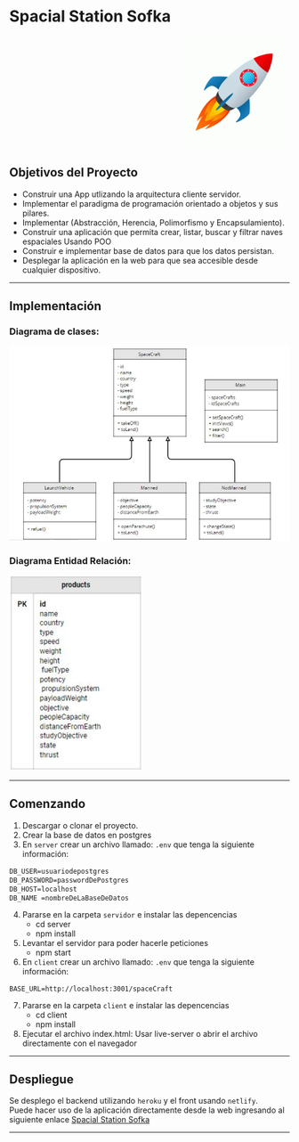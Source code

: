 # Spacial Station Sofka

<p align="right">
  <img height="200" src="./craft.gif" />
</p>


## Objetivos del Proyecto

- Construir una App utlizando la arquitectura cliente servidor.
- Implementar el paradigma de programación orientado a objetos y sus pilares.
- Implementar (Abstracción, Herencia, Polimorfismo y Encapsulamiento).
- Construir una aplicación que permita crear, listar, buscar y filtrar naves espaciales Usando POO
- Construir e implementar base de datos para que los datos persistan.
- Desplegar la aplicación en la web para que sea accesible desde cualquier dispositivo.
***

## Implementación
### Diagrama de clases:

<p>
  <img height="350" src="./clases.JPG" />
</p>

### Diagrama Entidad Relación:

<p>
  <img height="350" src="./modelo.JPG" />
</p>

***

## Comenzando

 1. Descargar o clonar el proyecto.
 2. Crear la base de datos en postgres
 3. En `server` crear un archivo llamado: `.env` que tenga la siguiente información:
 ```
 DB_USER=usuariodepostgres
 DB_PASSWORD=passwordDePostgres
 DB_HOST=localhost
 DB_NAME =nombreDeLaBaseDeDatos
 ```
 4. Pararse en la carpeta `servidor` e instalar las depencencias
    - cd server
    - npm install
 5. Levantar el servidor para poder hacerle peticiones
    - npm start
 6. En `client` crear un archivo llamado: `.env` que tenga la siguiente información:
  ```
  BASE_URL=http://localhost:3001/spaceCraft 
  ```
 7. Pararse en la carpeta `client` e instalar las depencencias
    - cd client
    - npm install
 8. Ejecutar el archivo index.html: Usar live-server o abrir el archivo directamente con el navegador

 ***

## Despliegue

Se desplego el backend utilizando `heroku` y el front usando `netlify`.<br>
Puede hacer uso de la aplicación directamente desde la web ingresando al siguiente enlace [Spacial Station Sofka](https://62b81b368a18c31bcbbbe167--papaya-marshmallow-03fd36.netlify.app/)

***
